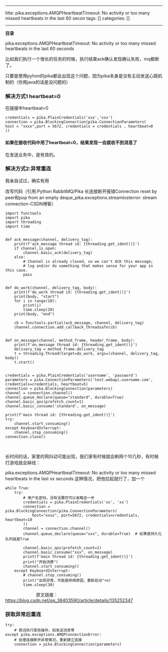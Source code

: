 
--- 
title:  pika.exceptions.AMQPHeartbeatTimeout: No activity or too many missed heartbeats in the last 60 secon 
tags: []
categories: [] 

---
**目录**











pika.exceptions.AMQPHeartbeatTimeout: No activity or too many missed heartbeats in the last 60 seconds



比如我们执行一个很长的任务的时候，执行结束ack确认发现确认失败，mq都断了。

只要是使用pyhon的pika都会出现这个问题，因为pika本身是没有主动发送心跳机制的（你用java的话是没问题的）

### 解决方式1 heartbeat=0

在链接中heartbeat=0

```
credentials = pika.PlainCredentials('xxx','xxx')
connection = pika.BlockingConnection(pika.ConnectionParameters(
host = "xxxx",port = 5672, credentials = credentials , heartbeat=0
))
```

#### 如果在接收代码中用了heartbeat=0，结果发现一会就收不到消息了

在发送业务中，是有效的。



### 解决方式2:异常重连

我亲自试过，确实有用

改写代码（引用:Python RabbitMQ/Pika 长连接断开报错Connection reset by peer和pop from an empty deque_pika.exceptions.streamlosterror: stream connection-CSDN博客）



```
import functools
import pika
import threading
import time
 
 
def ack_message(channel, delivery_tag):
    print(f'ack_message thread id: {threading.get_ident()}')
    if channel.is_open:
        channel.basic_ack(delivery_tag)
    else:
        # Channel is already closed, so we can't ACK this message;
        # log and/or do something that makes sense for your app in this case.
        pass
 
 
def do_work(channel, delivery_tag, body):
    print(f'do_work thread id: {threading.get_ident()}')
    print(body, "start")
    for i in range(10):
        print(i)
        time.sleep(20)
    print(body, "end")
 
    cb = functools.partial(ack_message, channel, delivery_tag)
    channel.connection.add_callback_threadsafe(cb)
 
 
def on_message(channel, method_frame, header_frame, body):
    print(f'on_message thread id: {threading.get_ident()}')
    delivery_tag = method_frame.delivery_tag
    t = threading.Thread(target=do_work, args=(channel, delivery_tag, body))
    t.start()
 
 
credentials = pika.PlainCredentials('username', 'password')
parameters = pika.ConnectionParameters('test.webapi.username.com', credentials=credentials, heartbeat=5)
connection = pika.BlockingConnection(parameters)
channel = connection.channel()
channel.queue_declare(queue="standard", durable=True)
channel.basic_qos(prefetch_count=1)
channel.basic_consume('standard', on_message)
 
print(f'main thread id: {threading.get_ident()}')
try:
    channel.start_consuming()
except KeyboardInterrupt:
    channel.stop_consuming()
connection.close()
```

  

长时间的话，家里的网抖动可能出现，我们家有时候就会断网个10几秒，有时候打游戏就会掉线：

pika.exceptions.AMQPHeartbeatTimeout: No activity or too many missed heartbeats in the last xx seconds 这种情况，把他拉起就行了，加一个

```
while True:
    try:
        # 用户名密码，没有设置的可以省略这一步
        credentials = pika.PlainCredentials('xx', 'xx')
        connection = pika.BlockingConnection(pika.ConnectionParameters(
            host="xxxx", port=5672, credentials=credentials, heartbeat=10
        ))
        channel = connection.channel()
        channel.queue_declare(queue="xxx", durable=True)  # 如果是持久化队列就是True
 
        channel.basic_qos(prefetch_count=1)
        channel.basic_consume("xxx", on_message)
        print(f'main thread id: {threading.get_ident()}')
        print("开始消费")
        channel.start_consuming()
    except KeyboardInterrupt:
        # channel.stop_consuming()
        print("出现异常，可能是网络原因，重新启动"+e)
        time.sleep(30)
```

                          原文链接：https://blog.csdn.net/qq_38403590/article/details/135252347



### 获取异常后重连

```
try:
    # 尝试执行某些操作，如发送消息等
except pika.exceptions.AMQPConnectionError:
    # 处理连接断开异常情况，重新建立连接
    connection = pika.BlockingConnection(parameters)
```


